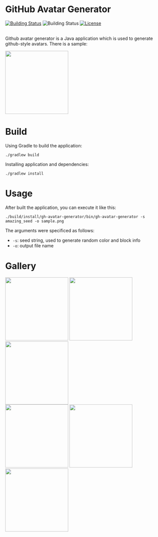 # GitHub Avatar Generator

<div>
    <a href="https://github.com/FlyAndNotDown/github-avatar-generator/actions"><img alt="Building Status" src="https://img.shields.io/github/workflow/status/FlyAndNotDown/github-avatar-generator/Java%20CI%20with%20Gradle?style=for-the-badge"/></a>
    <a><img alt="Building Status" src="https://img.shields.io/github/repo-size/FlyAndNotDown/github-avatar-generator?style=for-the-badge"/></a>
    <a href="https://github.com/FlyAndNotDown/github-avatar-generator/blob/master/LICENSE"><img alt="License" src="https://img.shields.io/github/license/FlyAndNotDown/github-avatar-generator?style=for-the-badge"/></a>
</div>

<br/>

Github avatar generator is a Java application which is used to generate github-style avatars. There is a sample:

<img src="docs/img/sample1.png" width="200"/>

# Build

Using Gradle to build the application:

```shell
./gradlew build
```

Installing application and dependencies:

```shell
./gradlew install
```

# Usage

After built the application, you can execute it like this:

```shell
./build/install/gh-avatar-generator/bin/gh-avatar-generator -s amazing_seed -o sample.png
```

The arguments were specificed as follows:

* `-s`: seed string, used to generate random color and block info
* `-o`: output file name

# Gallery

<div>
    <img src="docs/img/sample1.png" width="200"/>
    <img src="docs/img/sample2.png" width="200"/>
    <img src="docs/img/sample3.png" width="200"/>
</div>
<div>
    <img src="docs/img/sample4.png" width="200"/>
    <img src="docs/img/sample5.png" width="200"/>
    <img src="docs/img/sample6.png" width="200"/>
</div>
